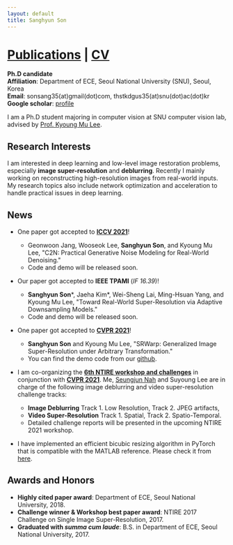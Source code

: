 ```yaml
---
layout: default
title: Sanghyun Son
---
```


# [Publications](./publications.html) | [CV](https://cv.snu.ac.kr/sanghyun_son/sanghyun_son_cv.pdf)

**Ph.D candidate** \
**Affiliation**: Department of ECE, Seoul National University (SNU), Seoul, Korea \
**Email**: sonsang35(at)gmail(dot)com, thstkdgus35(at)snu(dot)ac(dot)kr \
**Google scholar**: [profile](https://scholar.google.co.kr/citations?user=nWaSdu0AAAAJ)

I am a Ph.D student majoring in computer vision at SNU computer vision lab, advised by [Prof. Kyoung Mu Lee](https://cv.snu.ac.kr/index.php/kmlee/).


## **Research Interests**

I am interested in deep learning and low-level image restoration problems, especially **image super-resolution** and **deblurring**.
Recently I mainly working on reconstructing high-resolution images from real-world inputs.
My research topics also include network optimization and acceleration to handle practical issues in deep learning.


## **News**

- One paper got accepted to **[ICCV 2021](http://iccv2021.thecvf.com/home)**!
  - Geonwoon Jang, Wooseok Lee, **Sanghyun Son**, and Kyoung Mu Lee, "C2N: Practical Generative Noise Modeling for Real-World Denoising."
  - Code and demo will be released soon.

- Our paper got accepted to **IEEE TPAMI** (_IF 16.39_)!
  - **Sanghyun Son***, Jaeha Kim*, Wei-Sheng Lai, Ming-Hsuan Yang, and Kyoung Mu Lee, "Toward Real-World Super-Resolution via Adaptive Downsampling Models."
  - Code and demo will be released soon.

- One paper got accepted to **[CVPR 2021](http://cvpr2021.thecvf.com/)**!
  - **Sanghyun Son** and Kyoung Mu Lee, "SRWarp: Generalized Image Super-Resolution under Arbitrary Transformation."
  - You can find the demo code from our [github](https://github.com/sanghyun-son/srwarp).

- I am co-organizing the **[6th NTIRE workshop and challenges](https://data.vision.ee.ethz.ch/cvl/ntire21/)** in conjunction with **[CVPR 2021](http://cvpr2021.thecvf.com/)**. Me, [Seungjun Nah](https://seungjunnah.github.io/) and Suyoung Lee are in charge of the following image deblurring and video super-resolution challenge tracks:
  - **Image Deblurring** Track 1. Low Resolution, Track 2. JPEG artifacts,
  - **Video Super-Resolution** Track 1. Spatial, Track 2. Spatio-Temporal.
  - Detailed challenge reports will be presented in the upcoming NTIRE 2021 workshop.

- I have implemented an efficient bicubic resizing algorithm in PyTorch that is compatible with the MATLAB reference. Please check it from [here](https://github.com/sanghyun-son/bicubic_pytorch).


## Awards and Honors

- **Highly cited paper award**: Department of ECE, Seoul National University, 2018.
- **Challenge winner & Workshop best paper award**: NTIRE 2017 Challenge on Single Image Super-Resolution, 2017.
- **Graduated with _summa cum laude_**: B.S. in Department of ECE, Seoul National University, 2017.